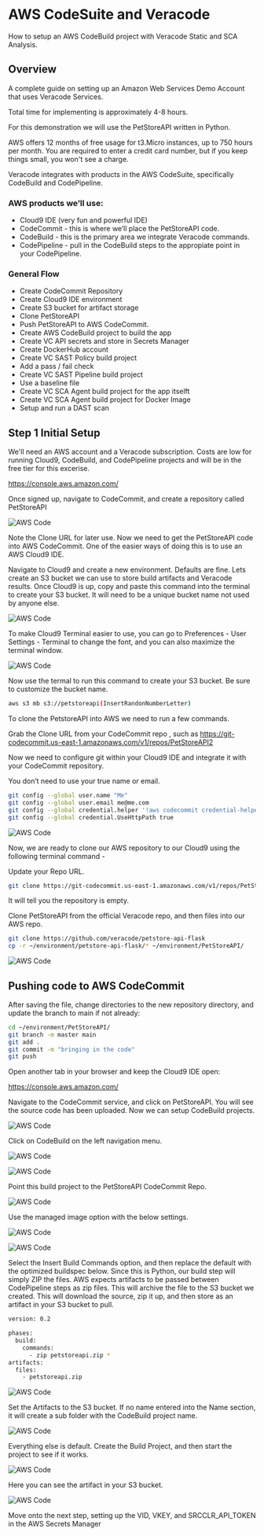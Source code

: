 # AWS CodeSuite and Veracode

How to setup an AWS CodeBuild project with Veracode Static and SCA Analysis.

## Overview
A complete guide on setting up an Amazon Web Services Demo Account that uses Veracode Services.

Total time for implementing is approximately 4-8 hours. 

For this demonstration we will use the PetStoreAPI written in Python.

AWS offers 12 months of free usage for t3.Micro instances, up to 750 hours per month. You are required to enter a credit card number, but if you keep things small, you won't see a charge.

Veracode integrates with products in the AWS CodeSuite, specifically CodeBuild and CodePipeline.

### AWS products we’ll use:

* Cloud9 IDE (very fun and powerful IDE)
* CodeCommit - this is where we’ll place the PetStoreAPI code.
* CodeBuild - this is the primary area we integrate Veracode commands. 
* CodePipeline - pull in the CodeBuild steps to the appropiate point in your CodePipeline.

### General Flow
* Create CodeCommit Repository 
* Create Cloud9 IDE environment
* Create S3 bucket for artifact storage
* Clone PetStoreAPI 
* Push PetStoreAPI to AWS CodeCommit.
* Create AWS CodeBuild project to build the app
* Create VC API secrets and store in Secrets Manager
* Create DockerHub account
* Create VC SAST Policy build project 
* Add a pass / fail check
* Create VC SAST Pipeline build project 
* Use a baseline file
* Create VC SCA Agent build project for the app itselft
* Create VC SCA Agent build project for Docker Image
* Setup and run a DAST scan


## Step 1 Initial Setup

We'll need an AWS account and a Veracode subscription.  Costs are low for running Cloud9, CodeBuild, and CodePipeline projects and will be in the free tier for this excerise. 

https://console.aws.amazon.com/

Once signed up, navigate to CodeCommit, and create a repository called PetStoreAPI

![AWS Code](https://github.com/Clintpollock/AWS-Code-Suite-Veracode-Examples/raw/main/1-AWSCodeCommit.png)

Note the Clone URL for later use.
Now we need to get the PetStoreAPI code into AWS CodeCommit. One of the easier ways of doing this is to use an AWS Cloud9 IDE.

Navigate to Cloud9 and create a new environment. Defaults are fine.
Lets create an S3 bucket we can use to store build artifacts and Veracode results.
Once Cloud9 is up, copy and paste this command into the terminal to create your S3 bucket. It will need to be a unique bucket name not used by anyone else.


![AWS Code](https://github.com/Clintpollock/AWS-Code-Suite-Veracode-Examples/raw/main/2-AWSCloud9.png)

To make Cloud9 Terminal easier to use, you can go to Preferences - User Settings - Terminal to change the font, and you can also maximize the terminal window.

![AWS Code](https://github.com/Clintpollock/AWS-Code-Suite-Veracode-Examples/raw/main/3-AWSCloud9.png)

Now use the termal to run this command to create your S3 bucket.  Be sure to customize the bucket name.

```bash
aws s3 mb s3://petstoreapi(InsertRandonNumberLetter)
```

To clone the PetstoreAPI into AWS we need to run a few commands.

Grab the Clone URL from your CodeCommit repo , such as https://git-codecommit.us-east-1.amazonaws.com/v1/repos/PetStoreAPI2

Now we need to configure git within your Cloud9 IDE and integrate it with your CodeCommit repository.

You don’t need to use your true name or email.

```bash
git config --global user.name "Me"
git config --global user.email me@me.com
git config --global credential.helper '!aws codecommit credential-helper $@'
git config --global credential.UseHttpPath true
```

![AWS Code](https://github.com/Clintpollock/AWS-Code-Suite-Veracode-Examples/raw/main/5-AWSCloud9.png)

Now, we are ready to clone our AWS repository to our Cloud9 using the following terminal command -

Update your Repo URL.

```bash
git clone https://git-codecommit.us-east-1.amazonaws.com/v1/repos/PetStoreAPI2
```

It will tell you the repository is empty.

Clone PetStoreAPI from the official Veracode repo, and then files into our AWS repo.

```bash
git clone https://github.com/veracode/petstore-api-flask
cp -r ~/environment/petstore-api-flask/* ~/environment/PetStoreAPI/
```

![AWS Code](https://github.com/Clintpollock/AWS-Code-Suite-Veracode-Examples/raw/main/5-AWSCloud9.png)

## Pushing code to AWS CodeCommit
After saving the file, change directories to the new repository directory, and update the branch to main if not already:

```bash
cd ~/environment/PetStoreAPI/
git branch -m master main
git add .
git commit -m "bringing in the code"
git push
```

Open another tab in your browser and keep the Cloud9 IDE open:

https://console.aws.amazon.com/

Navigate to the CodeCommit service, and click on PetStoreAPI. You will see the source code has been uploaded. Now we can setup CodeBuild projects.

![AWS Code](https://github.com/Clintpollock/AWS-Code-Suite-Veracode-Examples/raw/main/6-AWSCloud9.png)

Click on CodeBuild on the left navigation menu.

![AWS Code](https://github.com/Clintpollock/AWS-Code-Suite-Veracode-Examples/raw/main/8-AWSCodeBuild.png)


![AWS Code](https://github.com/Clintpollock/AWS-Code-Suite-Veracode-Examples/raw/main/9-AWSCodeBuild.png)

Point this build project to the PetStoreAPI CodeCommit Repo.

![AWS Code](https://github.com/Clintpollock/AWS-Code-Suite-Veracode-Examples/raw/main/AWSCodeCommitEditSource.png)

Use the managed image option with the below settings.

![AWS Code](https://github.com/Clintpollock/AWS-Code-Suite-Veracode-Examples/raw/main/17AWSCodeBuild.png)

![AWS Code](https://github.com/Clintpollock/AWS-Code-Suite-Veracode-Examples/raw/main/20-AWSCodeBuild.png)


Select the Insert Build Commands option, and then replace the default with the optimized buildspec below.   Since this is Python, our build step will simply ZIP the files. AWS expects artifacts to be passed between CodePipeline steps as zip files. This will archive the file to the S3 bucket we created.  This will download the source, zip it up, and then store as an artifact in your S3 bucket to pull.

```bash
version: 0.2

phases:
  build:
    commands:
      - zip petstoreapi.zip *
artifacts:
  files:
    - petstoreapi.zip
```

![AWS Code](https://github.com/Clintpollock/AWS-Code-Suite-Veracode-Examples/raw/main/21-AWSCodeBuild.png)

Set the Artifacts to the S3 bucket.  If no name entered into the Name section, it will create a sub folder with the CodeBuild project name.

![AWS Code](https://github.com/Clintpollock/AWS-Code-Suite-Veracode-Examples/raw/main/22-AWSCodeBuild.png)

Everything else is default. Create the Build Project, and then start the project to see if it works.

![AWS Code](https://github.com/Clintpollock/AWS-Code-Suite-Veracode-Examples/raw/main/23-AWSCodeBuild.png)

Here you can see the artifact in your S3 bucket.

![AWS Code](https://github.com/Clintpollock/AWS-Code-Suite-Veracode-Examples/raw/main/24-AWSCodeBuild.png)

Move onto the next step, setting up the VID, VKEY, and SRCCLR_API_TOKEN in the AWS Secrets Manager